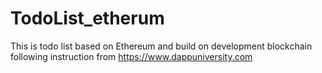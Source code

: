 # TodoList_etherum
This is todo list based on Ethereum and build on development blockchain following instruction from https://www.dappuniversity.com
